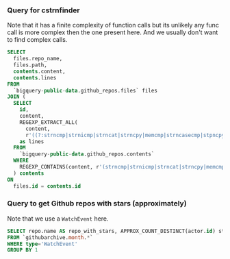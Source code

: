 ### Query for cstrnfinder

Note that it has a finite complexity of function calls but its unlikely any func call is more complex then the one present here. And we usually don't want to find complex calls.

```sql
SELECT
  files.repo_name,
  files.path,
  contents.content,
  contents.lines
FROM
  `bigquery-public-data.github_repos.files` files
JOIN (
  SELECT
    id,
    content,
    REGEXP_EXTRACT_ALL(
      content,
      r'((?:strncmp|strnicmp|strncat|strncpy|memcmp|strncasecmp|stpncpy|strncpy)\s*\((?:[^()]*\((?:[^()]*\((?:[^()]*\((?:[^()]*\((?:[^()]*\([^()]*\))*[^()]*\))*[^()]*\))*[^()]*\))*[^()]*\))*[^()]*\))')
    as lines    
  FROM
    `bigquery-public-data.github_repos.contents`
  WHERE
    REGEXP_CONTAINS(content, r'(strncmp|strnicmp|strncat|strncpy|memcmp|strncasecmp|stpncpy|strncpy)')
  ) contents
ON
  files.id = contents.id
```


### Query to get Github repos with stars (approximately)

Note that we use a `WatchEvent` here.

```sql
SELECT repo.name AS repo_with_stars, APPROX_COUNT_DISTINCT(actor.id) stars 
FROM `githubarchive.month.*` 
WHERE type='WatchEvent'
GROUP BY 1
```

